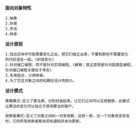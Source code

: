 **面向对象特性**
~~~~
1.抽象
2.封装
3.多态
4.继承
~~~~
**设计原则**
~~~~
1.找出应用中可能需要变化之处，把它们独立出来，不要和那些不需要变化
的代码混在一起。(封装变化)
2.针对接口编程，而不是针对实现编程。(解释：真正意思是针对超类型编程，
针对接口编程关键在于多态)
3.多用组合，少用继承。
4.为了交互对象之间的松耦合设计而努力。
~~~~
**设计模式**
~~~~
策略模式:定义了算法族，分别封装起来，让它们之间可以互相替换，此模式
让算法的变化可以独立于使用算法的客户。

观察者模式:定义了对象之间的一对多依赖，这样一来，当一个对象改变状态
时，它的所有依赖者都会受到通知并自动更新。


~~~~